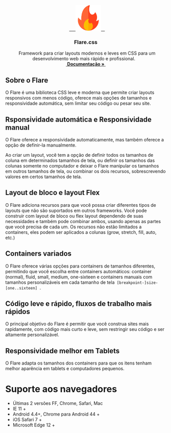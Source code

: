 <p align = "center">
  <a href="https://nythrox.github.io/Flare.css-Docs/examples/LANDING-PAGE/index.html">
    <img src = "https://github.com/nythrox/Flare.css-Docs/blob/master/logo-cropped.png" alt = "Logotipo do sinalizador" width = "80">
  </a>
</p>
<h3 align = "center"> Flare.css </h3>
<p align = "center">
  Framework para criar layouts modernos e leves em CSS para um desenvolvimento web mais rápido e profissional.
  <br>
  <a href="https://github.com/nythrox/Flare.css-Docs/"> <B> Documentação »</B> </a>
  <br>
</p>

<p align = "center">
</p>
<h2> Sobre o Flare </h2>
O Flare é uma biblioteca CSS leve e moderna que permite criar layouts responsivos com menos código, oferece mais opções de tamanhos e responsividade automática, sem limitar seu código ou pesar seu site.
<h2> Rsponsividade automática e Responsividade manual </h2>
<p>
O Flare oferece a responsividade automaticamente, mas também oferece a opção de definir-la manualmente.
</p>
<p> Ao criar um layout, você tem a opção de definir todos os tamanhos de coluna em determinados tamanhos de tela, ou definir os tamanhos das colunas somente no computador e deixar o Flare manipular os tamanhos em outros tamanhos de tela, ou combinar os dois recursos, sobrescrevendo valores em certos tamanhos de tela. </p>

<h2> Layout de bloco e layout Flex </h2>
<p> O Flare adiciona recursos para que você possa criar diferentes tipos de layouts que não são suportados em outros frameworks. Você pode construir com layout de bloco ou flex layout dependendo de suas necessidades e também pode combinar ambos, usando apenas as partes que você precisa de cada um. Os recursos não estão limitados a containers, eles podem ser aplicados a colunas (grow, stretch, fill, auto, etc.) </p>

<h2> Containers variados </h2>
<p> O Flare oferece várias opções para containers de tamanhos diferentes, permitindo que você escolha entre containers automáticos: container (normal), fluid, small, medium, one-sixteen e containers manuais com tamanhos personalizáveis ​​em cada tamanho de tela<code> [breakpoint-]size-[one..sixteen] </code>. </p>

<h2> Código leve e rápido, fluxos de trabalho mais rápidos </h1>
<p> O principal objetivo do Flare é permitir que você construa sites mais rapidamente, com código mais curto e leve, sem restringir seu código e ser altamente personalizável. </p>

<h2> Responsividade melhor em Tablets </h2>
<p> O Flare adapta os tamanhos dos containers para que os itens tenham melhor aparência em tablets e computadores pequenos. </p>
<h1> Suporte aos navegadores </h1>
<ul>
<li> Últimas 2 versões FF, Chrome, Safari, Mac </li>
<li> IE 11 + </li>
<li> Android 4.4+, Chrome para Android 44 + </li>
<li> iOS Safari 7 + </li>
<li> Microsoft Edge 12 + </li>
</ul>